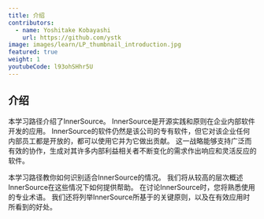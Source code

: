 ```yaml
---
title: 介绍
contributors:
  - name: Yoshitake Kobayashi
    url: https://github.com/ystk
image: images/learn/LP_thumbnail_introduction.jpg
featured: true
weight: 1
youtubeCode: l93ohSHhr5U
---
```

<div class="sect1">
<h2 id="_介绍">介绍</h2>
<div class="sectionbody">
<div class="paragraph">
<p>本学习路径介绍了InnerSource。
InnerSource是开源实践和原则在企业内部软件开发的应用。
InnerSource的软件仍然是该公司的专有软件，但它对该企业任何内部员工都是开放的，都可以使用它并为它做出贡献。
这一战略能够支持广泛而有效的协作，生成对其许多内部利益相关者不断变化的需求作出响应和灵活反应的软件。</p>
</div>
<div class="paragraph">
<p>本学习路径教你如何识别适合InnerSource的情况。
我们将从较高的层次概述InnerSource在这些情况下如何提供帮助。
在讨论InnerSource时，您将熟悉使用的专业术语。
我们还将列举InnerSource所基于的关键原则，以及在有效应用时所看到的好处。</p>
</div>
</div>
</div>
<!--- This file autogenerated from https://github.com/InnerSourceCommons/InnerSourceLearningPath/blob/master/scripts/generate_new_site_learning_path_markdown.js -->